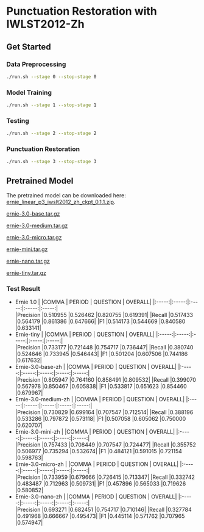 # Punctuation Restoration with IWLST2012-Zh

## Get Started
### Data Preprocessing
```bash
./run.sh --stage 0 --stop-stage 0
```
### Model Training
```bash
./run.sh --stage 1 --stop-stage 1
```
### Testing
```bash
./run.sh --stage 2 --stop-stage 2
```
### Punctuation Restoration
```bash
./run.sh --stage 3 --stop-stage 3
```
## Pretrained Model
The pretrained model can be downloaded here:
[ernie_linear_p3_iwslt2012_zh_ckpt_0.1.1.zip](https://paddlespeech.bj.bcebos.com/text/ernie_linear_p3_iwslt2012_zh_ckpt_0.1.1.zip).

[ernie-3.0-base.tar.gz](https://paddlespeech.bj.bcebos.com/punc_restore/ernie-3.0-base.tar.gz)

[ernie-3.0-medium.tar.gz](https://paddlespeech.bj.bcebos.com/punc_restore/ernie-3.0-medium.tar.gz)

[ernie-3.0-micro.tar.gz](https://paddlespeech.bj.bcebos.com/punc_restore/ernie-3.0-micro.tar.gz)

[ernie-mini.tar.gz](https://paddlespeech.bj.bcebos.com/punc_restore/ernie-mini.tar.gz)

[ernie-nano.tar.gz](https://paddlespeech.bj.bcebos.com/punc_restore/ernie-nano.tar.gz)

[ernie-tiny.tar.gz](https://paddlespeech.bj.bcebos.com/punc_restore/ernie-tiny.tar.gz)

### Test Result
- Ernie 1.0
    |       |COMMA  |  PERIOD | QUESTION | OVERALL|
    |:-----:|:-----:|:-----:|:-----:|:-----:|  
    |Precision  |0.510955  |0.526462  |0.820755  |0.619391|
    |Recall     |0.517433  |0.564179  |0.861386  |0.647666|
    |F1         |0.514173  |0.544669  |0.840580  |0.633141|
- Ernie-tiny
    |       |COMMA  |  PERIOD | QUESTION | OVERALL|
    |:-----:|:-----:|:-----:|:-----:|:-----:|  
    |Precision  |0.733177  |0.721448  |0.754717  |0.736447|
    |Recall     |0.380740  |0.524646  |0.733945  |0.546443|
    |F1         |0.501204  |0.607506  |0.744186  |0.617632|
- Ernie-3.0-base-zh
    |       |COMMA  |  PERIOD | QUESTION | OVERALL|
    |:-----:|:-----:|:-----:|:-----:|:-----:|  
    |Precision  |0.805947  |0.764160  |0.858491  |0.809532|
    |Recall     |0.399070  |0.567978  |0.850467  |0.605838|
    |F1         |0.533817  |0.651623  |0.854460  |0.679967|
- Ernie-3.0-medium-zh
    |       |COMMA  |  PERIOD | QUESTION | OVERALL|
    |:-----:|:-----:|:-----:|:-----:|:-----:|  
    |Precision  |0.730829  |0.699164  |0.707547  |0.712514|
    |Recall     |0.388196  |0.533286  |0.797872  |0.573118|
    |F1         |0.507058  |0.605062  |0.750000  |0.620707|
- Ernie-3.0-mini-zh
    |       |COMMA  |  PERIOD | QUESTION | OVERALL|
    |:-----:|:-----:|:-----:|:-----:|:-----:|  
    |Precision  |0.757433  |0.708449  |0.707547  |0.724477|
    |Recall     |0.355752  |0.506977  |0.735294  |0.532674|
    |F1         |0.484121  |0.591015  |0.721154  |0.598763|
- Ernie-3.0-micro-zh
    |       |COMMA  |  PERIOD | QUESTION | OVERALL|
    |:-----:|:-----:|:-----:|:-----:|:-----:|  
    |Precision  |0.733959  |0.679666  |0.726415  |0.713347|
    |Recall     |0.332742  |0.483487  |0.712963  |0.509731|
    |F1         |0.457896  |0.565033  |0.719626  |0.580852|
- Ernie-3.0-nano-zh
    |       |COMMA  |  PERIOD | QUESTION | OVERALL|
    |:-----:|:-----:|:-----:|:-----:|:-----:|  
    |Precision  |0.693271  |0.682451  |0.754717  |0.710146|
    |Recall     |0.327784  |0.491968  |0.666667  |0.495473|
    |F1         |0.445114  |0.571762  |0.707965  |0.574947|
